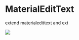 # MaterialEditText
extend materialedittext and ext

[![](https://jitpack.io/v/MIRRORCF/MaterialEditText.svg)](https://jitpack.io/#MIRRORCF/MaterialEditText)